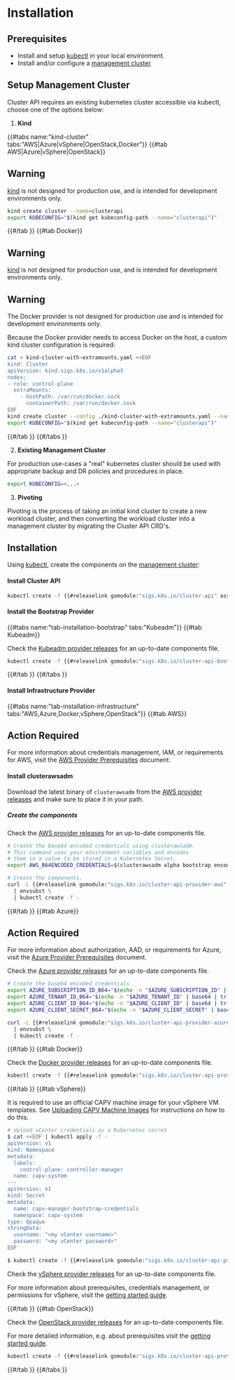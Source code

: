 # Installation

## Prerequisites

- Install and setup [kubectl] in your local environment.
- Install and/or configure a [management cluster]

## Setup Management Cluster

Cluster API requires an existing kubernetes cluster accessible via kubectl, choose one of the options below:

1. **Kind**

{{#tabs name:"kind-cluster" tabs:"AWS|Azure|vSphere|OpenStack,Docker"}}
{{#tab AWS|Azure|vSphere|OpenStack}}

<aside class="note warning">

<h1>Warning</h1>

[kind] is not designed for production use, and is intended for development environments only.

</aside>

  ```bash
  kind create cluster --name=clusterapi
  export KUBECONFIG="$(kind get kubeconfig-path --name="clusterapi")"
  ```
{{#/tab }}
{{#tab Docker}}

<aside class="note warning">

<h1>Warning</h1>

[kind] is not designed for production use, and is intended for development environments only.

</aside>

<aside class="note warning">

<h1>Warning</h1>

The Docker provider is not designed for production use and is intended for development environments only.

</aside>

  Because the Docker provider needs to access Docker on the host, a custom kind cluster configuration is required:

  ```bash
  cat > kind-cluster-with-extramounts.yaml <<EOF
kind: Cluster
apiVersion: kind.sigs.k8s.io/v1alpha3
nodes:
  - role: control-plane
    extraMounts:
      - hostPath: /var/run/docker.sock
        containerPath: /var/run/docker.sock
EOF
  kind create cluster --config ./kind-cluster-with-extramounts.yaml --name clusterapi
  export KUBECONFIG="$(kind get kubeconfig-path --name="clusterapi")"
  ```
{{#/tab }}
{{#/tabs }}


2. **Existing Management Cluster**

For production use-cases a "real" kubernetes cluster should be used with appropriate backup and DR policies and procedures in place.

```bash
export KUBECONFIG=<...>
```

3. **Pivoting**

Pivoting is the process of taking an initial kind cluster to create a new workload cluster, and then converting the workload cluster into a management cluster by migrating the Cluster API CRD's.


## Installation

Using [kubectl], create the components on the [management cluster]:

#### Install Cluster API

```bash
kubectl create -f {{#releaselink gomodule:"sigs.k8s.io/cluster-api" asset:"cluster-api-components.yaml" version:"0.2.x"}}
```

#### Install the Bootstrap Provider

{{#tabs name:"tab-installation-bootstrap" tabs:"Kubeadm"}}
{{#tab Kubeadm}}

Check the [Kubeadm provider releases](https://github.com/kubernetes-sigs/cluster-api-bootstrap-provider-kubeadm/releases) for an up-to-date components file.

```bash
kubectl create -f {{#releaselink gomodule:"sigs.k8s.io/cluster-api-bootstrap-provider-kubeadm" asset:"bootstrap-components.yaml" version:"0.1.x"}}
```

{{#/tab }}
{{#/tabs }}


#### Install Infrastructure Provider

{{#tabs name:"tab-installation-infrastructure" tabs:"AWS,Azure,Docker,vSphere,OpenStack"}}
{{#tab AWS}}

<aside class="note warning">

<h1>Action Required</h1>

For more information about credentials management, IAM, or requirements for AWS, visit the [AWS Provider Prerequisites](https://github.com/kubernetes-sigs/cluster-api-provider-aws/blob/master/docs/prerequisites.md) document.

</aside>

#### Install clusterawsadm

Download the latest binary of `clusterawsadm` from the [AWS provider releases] and make sure to place it in your path.

##### Create the components

Check the [AWS provider releases] for an up-to-date components file.

```bash
# Create the base64 encoded credentials using clusterawsadm.
# This command uses your environment variables and encodes
# them in a value to be stored in a Kubernetes Secret.
export AWS_B64ENCODED_CREDENTIALS=$(clusterawsadm alpha bootstrap encode-aws-credentials)

# Create the components.
curl -L {{#releaselink gomodule:"sigs.k8s.io/cluster-api-provider-aws" asset:"infrastructure-components.yaml" version:"0.4.x"}} \
  | envsubst \
  | kubectl create -f -
```

{{#/tab }}
{{#tab Azure}}

<aside class="note warning">

<h1>Action Required</h1>

For more information about authorization, AAD, or requirements for Azure, visit the [Azure Provider Prerequisites](https://github.com/kubernetes-sigs/cluster-api-provider-azure/blob/master/docs/getting-started.md#prerequisites) document.

</aside>

Check the [Azure provider releases](https://github.com/kubernetes-sigs/cluster-api-provider-azure/releases) for an up-to-date components file.

```bash
# Create the base64 encoded credentials
export AZURE_SUBSCRIPTION_ID_B64="$(echo -n "$AZURE_SUBSCRIPTION_ID" | base64 | tr -d '\n')"
export AZURE_TENANT_ID_B64="$(echo -n "$AZURE_TENANT_ID" | base64 | tr -d '\n')"
export AZURE_CLIENT_ID_B64="$(echo -n "$AZURE_CLIENT_ID" | base64 | tr -d '\n')"
export AZURE_CLIENT_SECRET_B64="$(echo -n "$AZURE_CLIENT_SECRET" | base64 | tr -d '\n')"
```

```bash
curl -L {{#releaselink gomodule:"sigs.k8s.io/cluster-api-provider-azure" asset:"infrastructure-components.yaml" version:"0.3.x"}} \
  | envsubst \
  | kubectl create -f -
```

{{#/tab }}
{{#tab Docker}}

Check the [Docker provider releases](https://github.com/kubernetes-sigs/cluster-api-provider-docker/releases) for an up-to-date components file.

```bash
kubectl create -f {{#releaselink gomodule:"sigs.k8s.io/cluster-api-provider-docker" asset:"provider_components.yaml" version:"0.2.x"}}
```

{{#/tab }}
{{#tab vSphere}}

It is required to use an official CAPV machine image for your vSphere VM templates. See [Uploading CAPV Machine Images](https://github.com/kubernetes-sigs/cluster-api-provider-vsphere/blob/master/docs/getting_started.md#uploading-the-capv-machine-image) for instructions on how to do this.

```bash
# Upload vCenter credentials as a Kubernetes secret
$ cat <<EOF | kubectl apply -f -
apiVersion: v1
kind: Namespace
metadata:
  labels:
    control-plane: controller-manager
  name: capv-system
---
apiVersion: v1
kind: Secret
metadata:
  name: capv-manager-bootstrap-credentials
  namespace: capv-system
type: Opaque
stringData:
  username: "<my vCenter username>"
  password: "<my vCenter password>"
EOF

$ kubectl create -f {{#releaselink gomodule:"sigs.k8s.io/cluster-api-provider-vsphere" asset:"infrastructure-components.yaml" version:"0.5.x"}}
```

Check the [vSphere provider releases](https://github.com/kubernetes-sigs/cluster-api-provider-vsphere/releases) for an up-to-date components file.

For more information about prerequisites, credentials management, or permissions for vSphere, visit the [getting started guide](https://github.com/kubernetes-sigs/cluster-api-provider-vsphere/blob/master/docs/getting_started.md).

{{#/tab }}
{{#tab OpenStack}}

Check the [OpenStack provider releases](https://github.com/kubernetes-sigs/cluster-api-provider-openstack/releases) for an up-to-date components file.

For more detailed information, e.g. about prerequisites visit the [getting started guide](https://github.com/kubernetes-sigs/cluster-api-provider-openstack/blob/master/docs/getting-started.md).

```bash
kubectl create -f {{#releaselink gomodule:"sigs.k8s.io/cluster-api-provider-openstack" asset:"infrastructure-components.yaml" version:"0.2.x"}}
```

{{#/tab }}
{{#/tabs }}


<!-- links -->
[kubectl]: https://kubernetes.io/docs/tasks/tools/install-kubectl/
[components]: ../reference/glossary.md#provider-components
[kind]: https://sigs.k8s.io/kind
[management cluster]: ../reference/glossary.md#management-cluster
[target cluster]: ../reference/glossary.md#target-cluster
[AWS provider releases]: https://github.com/kubernetes-sigs/cluster-api-provider-aws/releases
